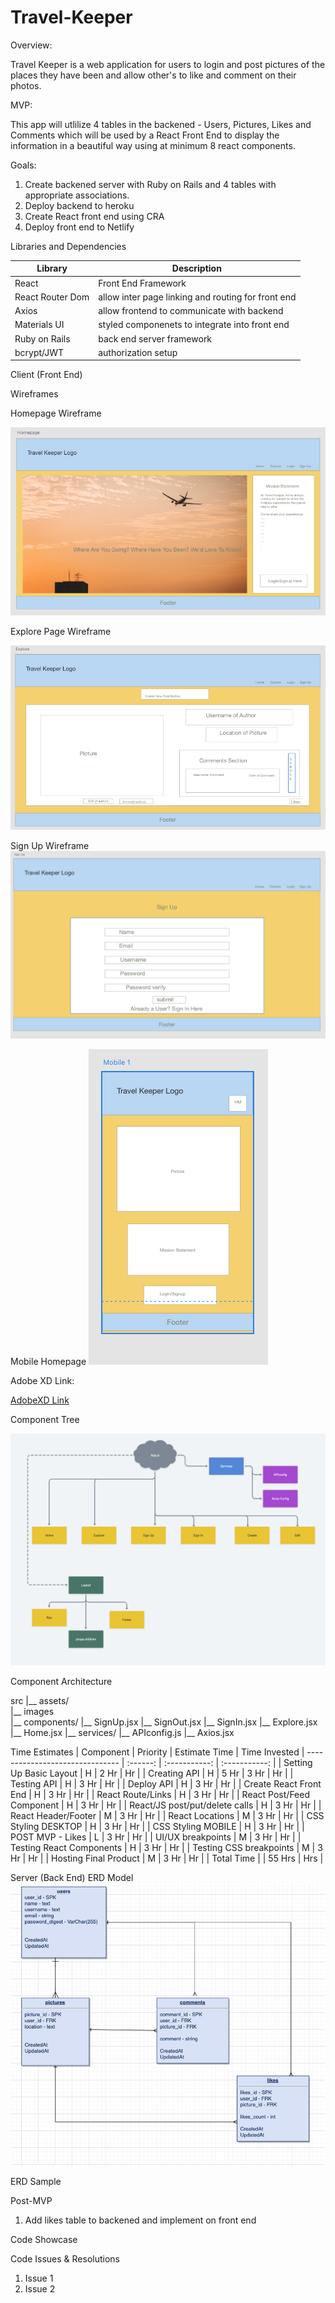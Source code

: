 # Travel-Keeper

Overview:

Travel Keeper is a web application for users to login and post pictures of the places they have been and allow other's to like and comment on their photos.


MVP:

This app will utlilize 4 tables in the backened - Users, Pictures, Likes and Comments which will be used by a React Front End to display the information in a beautiful way using at minimum 8 react components.


Goals:

1. Create backened server with Ruby on Rails and 4 tables with appropriate associations.
2. Deploy backend to heroku
3. Create React front end using CRA
4. Deploy front end to Netlify

Libraries and Dependencies

| Library | Description |
| --- | ----------- |
| React | Front End Framework |
| React Router Dom | allow inter page linking and routing for front end |
| Axios | allow frontend to communicate with backend|
| Materials UI | styled componenets to integrate into front end |
| Ruby on Rails | back end server framework |
| bcrypt/JWT | authorization setup |


Client (Front End)

Wireframes


Homepage Wireframe

![Home](https://github.com/amarp86/travel-keeper/blob/main/Wireframe%20Home.png)

Explore Page Wireframe

![Explore](https://github.com/amarp86/travel-keeper/blob/main/Wireframe%20Explore.png)

Sign Up Wireframe
![signup](https://github.com/amarp86/travel-keeper/blob/main/Wireframe%20Sign%20Up.png)

Mobile Homepage
![mobile](https://github.com/amarp86/travel-keeper/blob/main/Wireframe%20Mobile.png)

Adobe XD Link:

[AdobeXD Link](https://xd.adobe.com/view/78ce649f-0a0d-4600-802f-1fb5235eeb93-2d9d/)



Component Tree

![Component Structure](https://github.com/amarp86/travel-keeper/blob/main/Travel%20Keeper%20Component%20Structure.png)

Component Architecture

src
|__ assets/      
      |__ images      
|__ components/
      |__ SignUp.jsx
      |__ SignOut.jsx
      |__ SignIn.jsx
      |__ Explore.jsx
      |__ Home.jsx
|__ services/
      |__ APIconfig.js
      |__ Axios.jsx

Time Estimates
| Component | Priority | Estimate Time | Time Invested 
| ------------------------------- | :------: | :-----------: | :-----------: |
| Setting Up Basic Layout | H | 2 Hr |  Hr |
| Creating API | H | 5 Hr | 3 Hr |  Hr |
| Testing API | H | 3 Hr |  Hr |
| Deploy API | H | 3 Hr |  Hr | 
| Create React Front End | H | 3 Hr |  Hr | 
| React Route/Links | H | 3 Hr |  Hr | 
| React Post/Feed Component | H | 3 Hr |  Hr | 
| React/JS post/put/delete calls | H | 3 Hr |  Hr | 
| React Header/Footer | M | 3 Hr |  Hr | 
| React Locations | M | 3 Hr |  Hr | 
| CSS Styling DESKTOP | H | 3 Hr |  Hr | 
| CSS Styling MOBILE | H | 3 Hr |  Hr | 
| POST MVP - Likes | L | 3 Hr | Hr | 
| UI/UX breakpoints | M | 3 Hr |  Hr | 
| Testing React Components | H | 3 Hr |  Hr | 
| Testing CSS breakpoints | M | 3 Hr |  Hr | 
| Hosting Final Product | M | 3 Hr |  Hr | 
| Total Time | | 55 Hrs | Hrs | 


Server (Back End)
ERD Model
![ERD](https://github.com/amarp86/travel-keeper/blob/main/TravelKeeper%20ERD2.png)

ERD Sample

Post-MVP
1. Add likes table to backened and implement on front end

Code Showcase


Code Issues & Resolutions
1. Issue 1
2. Issue 2
